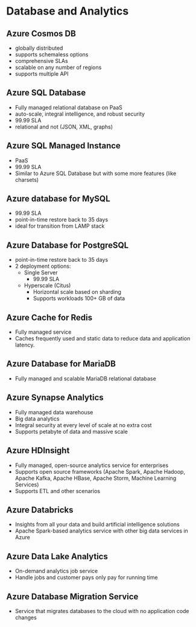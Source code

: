 # Database and Analytics
## Azure Cosmos DB
- globally distributed
- supports schemaless options
- comprehensive SLAs
- scalable on any number of regions
- supports multiple API

## Azure SQL Database
- Fully managed relational database on PaaS
- auto-scale, integral intelligence, and robust security
- 99.99 SLA
- relational and not (JSON, XML, graphs)

## Azure SQL Managed Instance
- PaaS
- 99.99 SLA
- Similar to Azure SQL Database but with some more features (like charsets)

## Azure database for MySQL
- 99.99 SLA
- point-in-time restore back to 35 days
- ideal for transition from LAMP stack

## Azure Database for PostgreSQL
- point-in-time restore back to 35 days
- 2 deployment options:
    - Single Server
        - 99.99 SLA
    - Hyperscale (Citus)
        - Horizontal scale based on sharding
        - Supports workloads 100+ GB of data

## Azure Cache for Redis
- Fully managed service
- Caches frequently used and static data to reduce data and application latency.

## Azure Database for MariaDB
- Fully managed and scalable MariaDB relational database

## Azure Synapse Analytics
- Fully managed data warehouse
- Big data analytics
- Integral security at every level of scale at no extra cost
- Supports petabyte of data and massive scale

## Azure HDInsight
- Fully managed, open-source analytics service for enterprises 
- Supports open source frameworks (Apache Spark, Apache Hadoop, Apache Kafka, Apache HBase, Apache Storm, Machine Learning Services)
- Supports ETL and other scenarios

## Azure Databricks
- Insights from all your data and build artificial intelligence solutions
- Apache Spark-based analytics service with other big data services in Azure

## Azure Data Lake Analytics
- On-demand analytics job service
- Handle jobs and customer pays only pay for running time

## Azure Database Migration Service
- Service that migrates databases to the cloud with no application code changes

